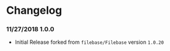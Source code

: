 Changelog
==========

### 11/27/2018 1.0.0
* Initial Release forked from `filebase/Filebase` version `1.0.20`
